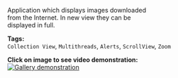 Application which displays images downloaded  
from the Internet. In new view they can be  
displayed in full.
  
**Tags:**  
`Collection View`, `Multithreads`, `Alerts`, `ScrollView`, `Zoom`
  
**Click on image to see video demonstration:**  
[![Gallery demonstration](https://firebasestorage.googleapis.com/v0/b/project-6823619469149101723.appspot.com/o/images.png?alt=media&token=fc49607c-b8e0-4da2-8b6b-dbf0f63f1360)](https://www.youtube.com/watch?v=W_DHP4Z0fmg)
